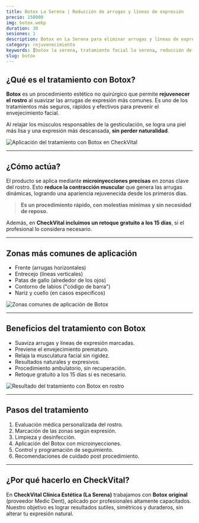 ```yaml
---
title: Botox La Serena | Reducción de arrugas y líneas de expresión
precio: 150000
img: botox.webp
duration: 30
sesiones: 1
description: Botox en La Serena para eliminar arrugas y líneas de expresión. Resultados naturales y seguros en CheckVital Clínica Estética.
category: rejuvenecimiento
keywords: [botox la serena, tratamiento facial la serena, reducción de arrugas la serena, estética la serena, clínica estética la serena, checkvital la serena]
slug: botox
---
```


## ¿Qué es el tratamiento con Botox?

<div class="flex flex-col md:flex-row gap-8 items-start my-8">

  <!-- Texto -->
  <div class="w-full md:w-1/2 text-base text-gray-800 space-y-4">
    <p>
      <strong>Botox</strong> es un procedimiento estético no quirúrgico que permite <strong>rejuvenecer el rostro</strong> al suavizar las arrugas de expresión más comunes. Es uno de los tratamientos más seguros, rápidos y efectivos para prevenir el envejecimiento facial.
    </p>
    <p>
      Al relajar los músculos responsables de la gesticulación, se logra una piel más lisa y una expresión más descansada, <strong>sin perder naturalidad</strong>.
    </p>
  </div>

  <!-- Imagen -->
  <div class="w-full md:w-1/2">
    <img 
      src="/zonasbotox.webp" 
      alt="Aplicación del tratamiento con Botox en CheckVital" 
      class="w-full aspect-[4/3] object-cover rounded-2xl shadow-lg"
    />
  </div>

</div>

---

## ¿Cómo actúa?

El producto se aplica mediante **microinyecciones precisas** en zonas clave del rostro. Esto **reduce la contracción muscular** que genera las arrugas dinámicas, logrando una apariencia rejuvenecida desde los primeros días.

> **Es un procedimiento rápido, con molestias mínimas y sin necesidad de reposo.**

Además, en **CheckVital incluimos un retoque gratuito a los 15 días**, si el profesional lo considera necesario.

---

## Zonas más comunes de aplicación

<div class="flex flex-col md:flex-row gap-8 items-start my-8">

  <!-- Lista de zonas -->
  <div class="w-full md:w-1/2 text-base text-gray-800 space-y-2">
    <ul class="list-disc pl-5 space-y-2">
      <li>Frente (arrugas horizontales)</li>
      <li>Entrecejo (líneas verticales)</li>
      <li>Patas de gallo (alrededor de los ojos)</li>
      <li>Contorno de labios ("código de barra")</li>
      <li>Nariz y cuello (en casos específicos)</li>
    </ul>
  </div>

  <!-- Imagen -->
  <div class="w-full md:w-1/2">
    <img 
      src="/botoxasd.webp" 
      alt="Zonas comunes de aplicación de Botox" 
      class="w-full aspect-[4/3] object-cover rounded-2xl shadow-lg"
    />
  </div>
</div>

---

## Beneficios del tratamiento con Botox

<div class="flex flex-col md:flex-row gap-8 items-start my-8">

  <!-- Texto -->
  <div class="w-full md:w-1/2 text-base text-gray-800">
    <ul class="list-disc pl-5 space-y-2">
      <li>Suaviza arrugas y líneas de expresión marcadas.</li>
      <li>Previene el envejecimiento prematuro.</li>
      <li>Relaja la musculatura facial sin rigidez.</li>
      <li>Resultados naturales y expresivos.</li>
      <li>Procedimiento ambulatorio, sin recuperación.</li>
      <li>Retoque gratuito a los 15 días si es necesario.</li>
    </ul>
  </div>

  <!-- Imagen -->
  <div class="w-full md:w-1/2">
    <img 
      src="/botoxayd.webp" 
      alt="Resultado del tratamiento con Botox en rostro" 
      class="w-full aspect-[4/3] object-cover rounded-xl shadow-lg"
    />
  </div>

</div>

---

## Pasos del tratamiento

1. Evaluación médica personalizada del rostro.
2. Marcación de las zonas según expresión.
3. Limpieza y desinfección.
4. Aplicación del Botox con microinyecciones.
5. Control y programación de seguimiento.
6. Recomendaciones de cuidado post procedimiento.

---

## ¿Por qué hacerlo en CheckVital?

En **CheckVital Clínica Estética (La Serena)** trabajamos con **Botox original** (proveedor Medic Dent), aplicado por profesionales altamente capacitados. Nuestro objetivo es lograr resultados sutiles, simétricos y duraderos, sin alterar tu expresión natural.

